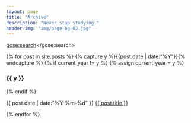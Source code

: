 ```yaml
---
layout: page
title: "Archive"
description: "Never stop studying."
header-img: "img/page-bg-02.jpg"
---
```


<!--Google CSE-->
<!--Refer to the following website for more information about the style of search bar:
http://www.bloggerguider.com/2015/06/how-to-customize-google-custom-search.html
-->
<style>
    .cse .gsc-search-button input.gsc-search-button-v2,
    input.gsc-search-button-v2 {
        height: 30px !important;
        margin-top: 0 !important;
        min-width: 13px !important;
        padding: 5px 26px !important;
        width: 68px !important;
    }
	
	.gsc-input-box {
		height: 30px !important;
	}
</style>
<script>
  (function() {
    var cx = '002206906802909852911:g314zvbgz9k';
    var gcse = document.createElement('script');
    gcse.type = 'text/javascript';
    gcse.async = true;
    gcse.src = 'https://cse.google.com/cse.js?cx=' + cx;
    var s = document.getElementsByTagName('script')[0];
    s.parentNode.insertBefore(gcse, s);
  })();
</script>
<gcse:search></gcse:search>






<!--Google CSE
<script>
  (function() {
    var cx = '002206906802909852911:g314zvbgz9k';
    var gcse = document.createElement('script');
    gcse.type = 'text/javascript';
    gcse.async = true;
    gcse.src = 'https://cse.google.com/cse.js?cx=' + cx;
    var s = document.getElementsByTagName('script')[0];
    s.parentNode.insertBefore(gcse, s);
  })();
</script>
<gcse:search></gcse:search>
-->


{% for post in site.posts %}
  {% capture y %}{{post.date | date:"%Y"}}{% endcapture %}
  {% if current_year != y %}
    {% assign current_year = y %}
    <h3>{{ y }}</h3>
  {% endif %}
  <p>
    <time datetime="{{ post.date | date:"%Y-%m-%d" }}">{{ post.date | date:"%Y-%m-%d" }}</time>
    <a href="{{ post.url }}" title="{{ post.title }}">{{ post.title }}</a>
  </p>
{% endfor %}


<!-- Style for relatively small amount of posts
{% for post in site.posts %}
  {% capture y %}{{post.date | date:"%Y"}}{% endcapture %}
  {% if current_year != y %}
    {% assign current_year = y %}
    <h3>{{ y }}</h3>
  {% endif %}
  <p>
    <time datetime="{{ post.date | date:"%Y-%m-%d" }}">{{ post.date | date:"%Y-%m-%d" }}</time>
    <a href="{{ post.url }}" title="{{ post.title }}">{{ post.title }}</a>
  </p>
{% endfor %}
-->


<!-- Style for large amount of posts
<ul>
{% for post in site.posts %}
  {% capture y %}{{post.date | date:"%Y"}}{% endcapture %}
  {% if current_year != y %}
    {% assign current_year = y %}
    <li style="list-style-type: none;"><strong>{{ y }}</strong></li>
  {% endif %}
  <li>
    <time datetime="{{ post.date | date:"%Y-%m-%d" }}">{{ post.date | date:"%Y-%m-%d" }}</time>
    <a style="color:blue;" href="{{ post.url }}" title="{{ post.title }}">{{ post.title }}</a>
  </li>
{% endfor %}
</ul>
-->